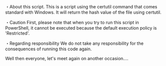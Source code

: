・About this script.
  This is a script using the certutil command that comes standard with Windows.
  It will return the hash value of the file using certutil.

・Caution
  First, please note that when you try to run this script in PowerShell, 
  it cannot be executed because the default execution policy is 'Restricted'.
  
・Regarding responsibility
  We do not take any responsibility for the consequences of running this code again.

  Well then everyone, let's meet again on another occasion....
